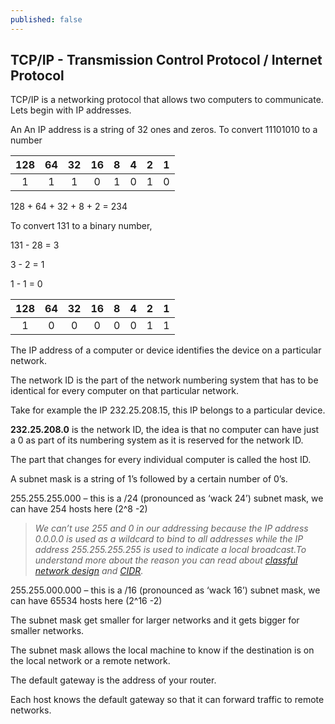 ```yaml
---
published: false
---
```

## TCP/IP - Transmission Control Protocol / Internet Protocol

TCP/IP is a networking protocol that allows two computers to communicate. Lets begin with IP addresses.

An An IP address is a string of 32 ones and zeros.
To convert 11101010 to a number

| 128 | 64 | 32 | 16 | 8 | 4 | 2 | 1 |
|:---:|:--:|:--:|:--:|:-:|:-:|:-:|:-:|
|  1  |  1 |  1 |  0 | 1 | 0 | 1 | 0 |

128 + 64 + 32 + 8 + 2 = 234

To convert 131 to a binary number,

131 - 28 = 3

3 - 2 = 1

1 - 1 = 0

| 128 | 64 | 32 | 16 | 8 | 4 | 2 | 1 |
|:---:|:--:|:--:|:--:|:-:|:-:|:-:|:-:|
|  1  |  0 |  0 |  0 | 0 | 0 | 1 | 1 |

The IP address of a computer or device identifies the device on a particular network.

The network ID is the part of the network numbering system that has to be identical for every computer on that particular network.

Take for example the IP 232.25.208.15, this IP belongs to a particular device.

**232.25.208.0** is the network ID, the idea is that no computer can have just a 0 as part of its numbering system as it is reserved for the network ID.

The part that changes for every individual computer is called the host ID.

A subnet mask is a string of 1’s followed by a certain number of 0’s.

255.255.255.000 – this is a /24 (pronounced as ‘wack 24’) subnet mask, we can have 254 hosts here (2^8 -2)

>_We can’t use 255 and 0 in our addressing because the IP address 0.0.0.0 is used as a wildcard to bind to all addresses while the IP address 255.255.255.255 is used to indicate a local broadcast.To understand more about the reason you can read about [classful network design](https://en.wikipedia.org/wiki/Classfulnetwork) and [CIDR](https://en.wikipedia.org/wiki/ClasslessInter-DomainRouting)._


255.255.000.000 – this is a /16 (pronounced as ‘wack 16’) subnet mask, we can have 65534 hosts here (2^16 -2)

The subnet mask get smaller for larger networks and it gets bigger for smaller networks.

The subnet mask allows the local machine to know if the destination is on the local network or a remote network.

The default gateway is the address of your router.

Each host knows the default gateway so that it can forward traffic to remote networks.
